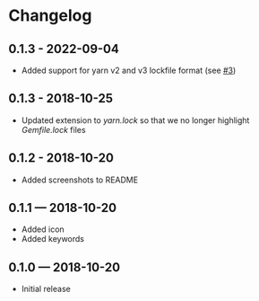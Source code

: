# Changelog

## 0.1.3 - 2022-09-04

- Added support for yarn v2 and v3 lockfile format (see [#3](https://github.com/mariusschulz/vscode-yarn-lock-syntax/pull/3))

## 0.1.3 - 2018-10-25

- Updated extension to *yarn.lock* so that we no longer highlight *Gemfile.lock* files

## 0.1.2 - 2018-10-20

- Added screenshots to README

## 0.1.1 — 2018-10-20

- Added icon
- Added keywords

## 0.1.0 — 2018-10-20

- Initial release
